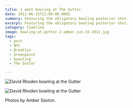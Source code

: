 ```yaml
---
title: I went bowling at The Gutter.
date: 2011-06-15T21:00:00.000Z
summary: Featuring the obligatory bowling posterior shot.
excerpt: Featuring the obligatory bowling posterior shot. 
category: timeline
image: bowling-at-gutter-2-amber-jun-15-2011.jpg
tags:
  - post
  - NYC
  - Brooklyn
  - Greenpoint
  - bowoling
  - The Gutter

---
```


![David Rhoden bowling at the Gutter](/static/img/timeline/bowling-at-gutter-2-amber-jun-15-2011.jpg "David Rhoden bowling at the Gutter")

![David Rhoden bowling at the Gutter](/static/img/timeline/bowling-at-gutter-1-amber-jun-15-2011.jpg "David Rhoden bowling at the Gutter")
<figcaption>Photos by Amber Sexton.</figcaption>


